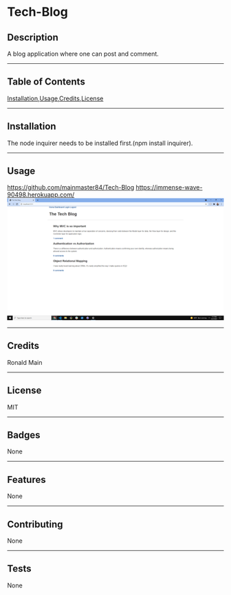 # Tech-Blog

## Description
  A blog application where one can post and comment.
  ***
  ## Table of Contents
  [Installation](#installation),[Usage](#usage),[Credits](#credits),[License](#license)
  ***
  ## Installation
  The node inquirer needs to be installed first.(npm install inquirer).
  ***
  ## Usage
  https://github.com/mainmaster84/Tech-Blog
  https://immense-wave-90498.herokuapp.com/
  ![](tech-blog.png)
  ***
  ## Credits
  Ronald Main
  ***
  ## License
  MIT
  ***
  ## Badges
  None
  ***
  ## Features
  None
  ***
  ## Contributing
  None
  ***
  ## Tests
  None
